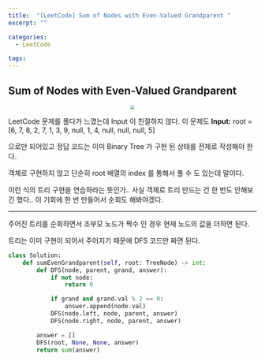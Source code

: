 ```yaml
---
title:  "[LeetCode] Sum of Nodes with Even-Valued Grandparent "
excerpt: ""

categories:
  - LeetCode

tags:
---
```


## Sum of Nodes with Even-Valued Grandparent

<center><img src="https://nam-ki-bok.github.io/assets/images/leetcode/grand1.png" style="zoom:50%;" /></center>

LeetCode 문제를 풀다가 느꼈는데 Input 이 친절하지 않다. 이 문제도 **Input:** root = [6, 7, 8, 2, 7, 1, 3, 9, null, 1, 4, null, null, null, 5]

으로만 되어있고 정답 코드는 이미 Binary Tree 가 구현 된 상태를 전제로 작성해야 한다.

객체로 구현하지 않고 단순히 root 배열의 index 를 통해서 풀 수 도 있는데 말이다.

이런 식의 트리 구현을 연습하라는 뜻인가.. 사실 객체로 트리 만드는 건 한 번도 안해보긴 했다.. 이 기회에 한 번 만들어서 순회도 해봐야겠다.

---

주어진 트리를 순회하면서 조부모 노드가 짝수 인 경우 현재 노드의 값을 더하면 된다.

트리는 이미 구현이 되어서 주어지기 때문에 DFS 코드만 짜면 된다.

```python
class Solution:
	def sumEvenGrandparent(self, root: TreeNode) -> int:
		def DFS(node, parent, grand, answer):
			if not node:
				return 0

			if grand and grand.val % 2 == 0:
				answer.append(node.val)
			DFS(node.left, node, parent, answer)
			DFS(node.right, node, parent, answer)

		answer = []
		DFS(root, None, None, answer)
		return sum(answer)
```

